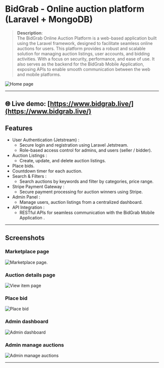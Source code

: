 # BidGrab - Online auction platform (Laravel + MongoDB)

> **Description**:  
> The BidGrab Online Auction Platform is a web-based application built using the Laravel framework, designed to facilitate seamless online auctions for users. This platform provides a robust and scalable solution for managing auction listings, user accounts, and bidding activities. With a focus on security, performance, and ease of use. It also serves as the backend for the BidGrab Mobile Application, exposing APIs to enable smooth communication between the web and mobile platforms.

![Home page](https://lh3.googleusercontent.com/pw/AP1GczNejO2v0VPZxFvGm85k0k_1kJWxGYrWI38KyGxBJIidJKws29xbEbk08SjU0uswvwJP82ASKyzzLknFaQAqebxwD75JHn5t1AJRtpGyEbdAqf98dHuJCbwfVTQo472vC7nNQT64pEQD3nCTJrI4ty8Svw=w748-h970-s-no-gm)

---
**🌐 Live demo**: [https://www.bidgrab.live/](https://www.bidgrab.live/)
---

## Features

- User Authentication (Jetstream) :
  - Secure login and registration using Laravel Jetstream.
  - Role-based access control for admins, and users (seller / bidder).
- Auction Listings :
  - Create, update, and delete auction listings.
- Place bids.
- Countdown timer for each auction.
- Search & Filters :
  - Search auctions by keywords and filter by categories, price range.
- Stripe Payment Gateway :
  - Secure payment processing for auction winners using Stripe.
- Admin Panel :
  - Manage users, auction listings from a centralized dashboard.
- API Integration :
  - RESTful APIs for seamless communication with the BidGrab Mobile Application .

---

## Screenshots

### Marketplace page
![Marketplace page](https://lh3.googleusercontent.com/pw/AP1GczM2WihC_49gq231CpAStjYrdsJ6Ym8MdDzEAE932izQHvSytCxpWfquvcCh2RilApU4uiSXjW-ZQZX4axYJme_i2ILbZpUCNaJBkOc1WHXwxhtvUI2CfqFUF6HTw4donDintrYoafsT5C91cnUNiZ_qJQ=w1106-h970-s-no-gm).

### Auction details page
![View item page](https://lh3.googleusercontent.com/pw/AP1GczPzwvWUYyvOSH-KmucxTjnWxA_Zn6lAPWkLna3LtBtT5jornvB3XAzt7xknmYnryAIOtIUPw_iNTBWMaXJBswZfRVDqqlmCjA6INHGUh_mJZev0oR2yxBsD60OtD5tfW31jqfsEt6G7Ov-MTFopnFTFDg=w1725-h970-s-no-gm)

### Place bid
![Place bid](https://lh3.googleusercontent.com/pw/AP1GczOfmTGMor19Q6u8-zx0qAIq9Irqy9bWPKRlwFKPXuem5YttTgNMSGxBxaDVQbaA1F9CVsFdnEyXsFlcwkimzRoBCNX8A60o0_7aHLxYYPxK7Hi02x6DO6364DUTk6efCRqgkSceWmFVY2i-EEVVpp_LLg=w1725-h970-s-no-gm)

### Admin dashboard
![Admin dashboard](https://lh3.googleusercontent.com/pw/AP1GczMlH4ZWot1LErCw2jQInK17pU05gQ0MaQHwV3WlbzO-NJUhc-JhUA0R_PlPXiUrbKbub8j6CQzQxdPZYSwV3tR7oUbMFdEsFxNyQF3KeV9Twr_TDUY837xtinnCIJutFp8uIzAQy1fKHqOblMLxnf_kXA=w1725-h970-s-no-gm)

### Admin manage auctions
![Admin manage auctions](https://lh3.googleusercontent.com/pw/AP1GczNjnbkJ9s0AI4hJ4UBsv7BNl0hpJzYwMSWKg2NBl5Go1DmQKWi9SFsLxxrP3C0OdHe_mfcVU8k3coo9vKrl7jrNXK2UguzrCGFscUt7Gcgpz4ozL9Y_x9cHUxFCVBYTkuX9Z148XTMcV3u2iLMc_dI2Zg=w1725-h970-s-no-gm)

---
